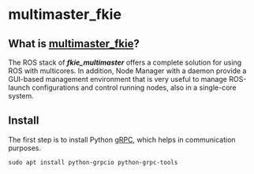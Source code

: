 # multimaster_fkie
## What is [multimaster_fkie]()?
The ROS stack of ***fkie_multimaster*** offers a complete solution for using ROS with multicores. In addition, Node Manager with a daemon provide a GUI-based management environment that is very useful to manage ROS-launch configurations and control running nodes, also in a single-core system.

## Install
The first step is to install Python [gRPC](), which helps in communication purposes.
```
sudo apt install python-grpcio python-grpc-tools
```
